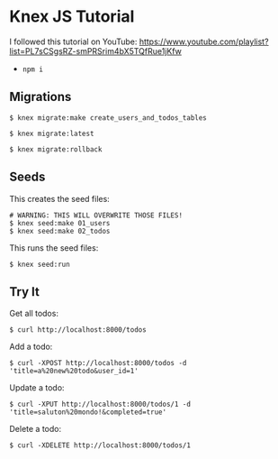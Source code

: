 # Knex JS Tutorial

I followed this tutorial on YouTube: https://www.youtube.com/playlist?list=PL7sCSgsRZ-smPRSrim4bX5TQfRue1jKfw

* `npm i`

## Migrations

    $ knex migrate:make create_users_and_todos_tables

    $ knex migrate:latest

    $ knex migrate:rollback

## Seeds

This creates the seed files:

    # WARNING: THIS WILL OVERWRITE THOSE FILES!
    $ knex seed:make 01_users
    $ knex seed:make 02_todos

This runs the seed files:

    $ knex seed:run

## Try It

Get all todos:

    $ curl http://localhost:8000/todos

Add a todo:

    $ curl -XPOST http://localhost:8000/todos -d 'title=a%20new%20todo&user_id=1'

Update a todo:

    $ curl -XPUT http://localhost:8000/todos/1 -d 'title=saluton%20mondo!&completed=true'

Delete a todo:

    $ curl -XDELETE http://localhost:8000/todos/1 
